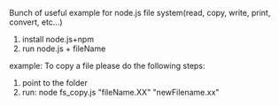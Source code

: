 Bunch of useful example for node.js file system(read, copy, write, print, convert, etc...)

1. install node.js+npm
2. run node.js + fileName

example: 
To copy a file please do the following steps:

1. point to the folder
2. run: node fs_copy.js "fileName.XX" "newFilename.xx"


